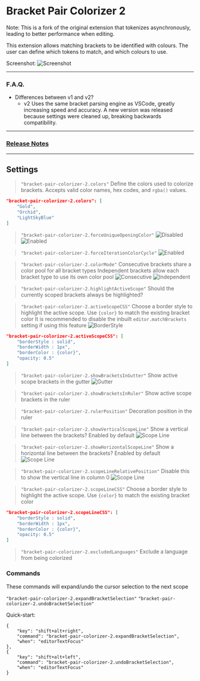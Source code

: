 # Bracket Pair Colorizer 2

Note: This is a fork of the original extension that tokenizes asynchronously, leading to better performance when editing.

This extension allows matching brackets to be identified with colours. The user can define which tokens to match, and which colours to use.

Screenshot:
![Screenshot](images/example.png "Bracket Pair Colorizer")

---

### F.A.Q.

- Differences between v1 and v2?
    - v2 Uses the same bracket parsing engine as VSCode, greatly increasing speed and accuracy. A new version was released because settings were cleaned up, breaking backwards compatibility.

---

### [Release Notes](CHANGELOG.md)

---

## Settings

> `"bracket-pair-colorizer-2.colors"`
Define the colors used to colorize brackets. Accepts valid color names, hex codes, and `rgba()` values.
```json
"bracket-pair-colorizer-2.colors": [
    "Gold",
    "Orchid",
    "LightSkyBlue"
]
```

> `"bracket-pair-colorizer-2.forceUniqueOpeningColor"`
![Disabled](images/forceUniqueOpeningColorDisabled.png "forceUniqueOpeningColor Disabled")
![Enabled](images/forceUniqueOpeningColorEnabled.png "forceUniqueOpeningColor Enabled")

> `"bracket-pair-colorizer-2.forceIterationColorCycle"`
![Enabled](images/forceIterationColorCycleEnabled.png "forceIterationColorCycle Enabled")

>`"bracket-pair-colorizer-2.colorMode"`
Consecutive brackets share a color pool for all bracket types
Independent brackets allow each bracket type to use its own color pool
![Consecutive](images/consecutiveExample.png "Consecutive Example")
![Independent](images/independentExample.png "Independent Example")

> `"bracket-pair-colorizer-2.highlightActiveScope"`
Should the currently scoped brackets always be highlighted?

> `"bracket-pair-colorizer-2.activeScopeCSS"`
Choose a border style to highlight the active scope. Use `{color}` to match the existing bracket color
It is recommended to disable the inbuilt `editor.matchBrackets` setting if using this feature
![BorderStyle](images/activeScopeBorder.png "Active Scope Border Example")

```json
"bracket-pair-colorizer-2.activeScopeCSS": [
    "borderStyle : solid",
    "borderWidth : 1px",
    "borderColor : {color}",
    "opacity: 0.5"
]
```

> `"bracket-pair-colorizer-2.showBracketsInGutter"`
> Show active scope brackets in the gutter
![Gutter](images/gutter.png "Gutter Brackets Example")

> `"bracket-pair-colorizer-2.showBracketsInRuler"`
> Show active scope brackets in the ruler

> `"bracket-pair-colorizer-2.rulerPosition"`
> Decoration position in the ruler

>`"bracket-pair-colorizer-2.showVerticalScopeLine"`
Show a vertical line between the brackets?  Enabled by default
![Scope Line](images/no-extra.png "Gutter Brackets Example")

>`"bracket-pair-colorizer-2.showHorizontalScopeLine"`
Show a horizontal line between the brackets? Enabled by default
![Scope Line](images/extra.png "Gutter Brackets Example")

>`"bracket-pair-colorizer-2.scopeLineRelativePosition"`
Disable this to show the vertical line in column 0
![Scope Line](images/no-relative.png "Gutter Brackets Example")

>`"bracket-pair-colorizer-2.scopeLineCSS"`
Choose a border style to highlight the active scope. Use `{color}` to match the existing bracket color

```json
"bracket-pair-colorizer-2.scopeLineCSS": [
    "borderStyle : solid",
    "borderWidth : 1px",
    "borderColor : {color}",
    "opacity: 0.5"
]
```

>`"bracket-pair-colorizer-2.excludedLanguages"`
Exclude a language from being colorized

### Commands

These commands will expand/undo the cursor selection to the next scope

`"bracket-pair-colorizer-2.expandBracketSelection"`
`"bracket-pair-colorizer-2.undoBracketSelection"`

Quick-start:

```
{
    "key": "shift+alt+right",
    "command": "bracket-pair-colorizer-2.expandBracketSelection",
    "when": "editorTextFocus"
},
{
    "key": "shift+alt+left",
    "command": "bracket-pair-colorizer-2.undoBracketSelection",
    "when": "editorTextFocus"
}
```
